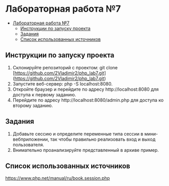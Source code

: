 # Лабораторная работа №7

- [Лабораторная работа №7](#лабораторная-работа-7)
    - [Инструкции по запуску проекта](#инструкции-по-запуску-проекта)
    - [Задания](#задания)
    - [Список использованных источников](#список-использованных-источников)
 
## Инструкции по запуску проекта
1) Склонируйте репозиторий с проектом: git clone [https://github.com/2Vladimir2/php_lab7.git] (https://github.com/2Vladimir2/php_lab7.git)
2) Запустите веб-сервер: php -S localhost:8080.
3) Откройте браузер и перейдите по адресу http://localhost:8080 для доступа к первому заданию.
4) Перейдите по адресу http://localhost:8080/admin.php для доступа ко второму заданию.

## Задания

1. Добавьте сессию и определите переменные типа сессии в мини-вебприложении, так чтобы правильно реализовать вход и выход пользователя.
2. Внимательно проанализируйте представленный в архиве пример.

## Список использованных источников

https://www.php.net/manual/ru/book.session.php
